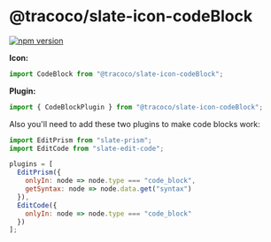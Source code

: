 # @tracoco/slate-icon-codeBlock

[![npm version](https://badge.fury.io/js/%40canner%2Fslate-icon-codeBlock.svg)](https://badge.fury.io/js/%40canner%2Fslate-icon-codeBlock)

**Icon:**

```js
import CodeBlock from "@tracoco/slate-icon-codeBlock";
```

**Plugin:**

```js
import { CodeBlockPlugin } from "@tracoco/slate-icon-codeBlock";
```

Also you'll need to add these two plugins to make code blocks work:

```js
import EditPrism from "slate-prism";
import EditCode from "slate-edit-code";

plugins = [
  EditPrism({
    onlyIn: node => node.type === "code_block",
    getSyntax: node => node.data.get("syntax")
  }),
  EditCode({
    onlyIn: node => node.type === "code_block"
  })
];
```

